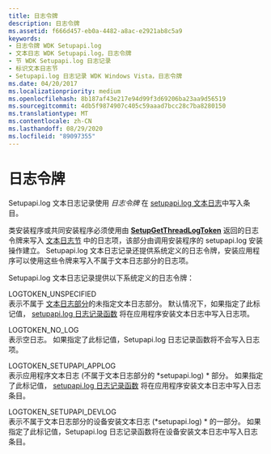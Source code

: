 ```yaml
---
title: 日志令牌
description: 日志令牌
ms.assetid: f666d457-eb0a-4482-a8ac-e2921ab8c5a9
keywords:
- 日志令牌 WDK Setupapi.log
- 文本日志 WDK Setupapi.log，日志令牌
- 节 WDK Setupapi.log 日志记录
- 标识文本日志节
- Setupapi.log 日志记录 WDK Windows Vista，日志令牌
ms.date: 04/20/2017
ms.localizationpriority: medium
ms.openlocfilehash: 8b187af43e217e94d99f3d69206ba23aa9d56519
ms.sourcegitcommit: 4db5f9874907c405c59aaad7bcc28c7ba8280150
ms.translationtype: MT
ms.contentlocale: zh-CN
ms.lasthandoff: 08/29/2020
ms.locfileid: "89097355"
---
```

# <a name="log-tokens"></a>日志令牌


Setupapi.log 文本日志记录使用 *日志令牌* 在 [setupapi.log 文本日志](setupapi-text-logs.md)中写入条目。

类安装程序或共同安装程序必须使用由 [**SetupGetThreadLogToken**](/windows/desktop/api/setupapi/nf-setupapi-setupgetthreadlogtoken) 返回的日志令牌来写入 [文本日志节](format-of-a-text-log-section.md) 中的日志项，该部分由调用安装程序的 setupapi.log 安装操作建立。 Setupapi.log 文本日志记录还提供系统定义的日志令牌，安装应用程序可以使用这些令牌来写入不属于文本日志部分的日志项。

Setupapi.log 文本日志记录提供以下系统定义的日志令牌：

<a href="" id="logtoken-unspecified"></a>LOGTOKEN_UNSPECIFIED  
表示不属于 [文本日志部分](format-of-a-text-log-section.md)的未指定文本日志部分。 默认情况下，如果指定了此标记值， [setupapi.log 日志记录函数](/previous-versions/ff550878(v=vs.85)) 将在应用程序安装文本日志中写入日志项。

<a href="" id="logtoken-no-log"></a>LOGTOKEN_NO_LOG  
表示空日志。 如果指定了此标记值，Setupapi.log 日志记录函数将不会写入日志项。

<a href="" id="logtoken-setupapi-applog"></a>LOGTOKEN_SETUPAPI_APPLOG  
表示应用程序文本日志 (不属于文本日志部分的 *setupapi.log) * 部分。 如果指定了此标记值， [setupapi.log 日志记录函数](/previous-versions/ff550878(v=vs.85)) 将在应用程序安装文本日志中写入日志条目。

<a href="" id="logtoken-setupapi-devlog"></a>LOGTOKEN_SETUPAPI_DEVLOG  
表示不属于文本日志部分的设备安装文本日志 (*setupapi.log) * 的一部分。 如果指定了此标记值，Setupapi.log 日志记录函数将在设备安装文本日志中写入日志条目。

 

